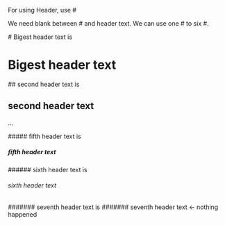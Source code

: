 For using Header, use #

We need blank between # and header text.
We can use one # to six #.

\# Bigest header text is
# Bigest header text

\#\# second header text is
## second header text

...

\#\#\#\#\# fifth header text is
##### fifth header text

\#\#\#\#\#\# sixth header text is
###### sixth header text

\#\#\#\#\#\#\# seventh header text is
####### seventh header text <- nothing happened